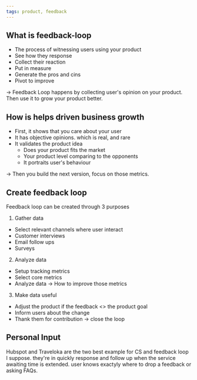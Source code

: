 ```yaml
---
tags: product, feedback
---
```


## What is feedback-loop

- The process of witnessing users using your product
- See how they response
- Collect their reaction
- Put in measure
- Generate the pros and cins
- Pivot to improve

-> Feedback Loop happens by collecting user's opinion on your product. Then use
it to grow your product better.

## How is helps driven business growth

- First, it shows that you care about your user
- It has objective opinions. which is real, and rare
- It validates the product idea
  - Does your product fits the market
  - Your product level comparing to the opponents
  - It portraits user's behaviour

-> Then you build the next version, focus on those metrics.

## Create feedback loop

Feedback loop can be created through 3 purposes

1. Gather data

- Select relevant channels where user interact
- Customer interviews
- Email follow ups
- Surveys

2. Analyze data

- Setup tracking metrics
- Select core metrics
- Analyze data -> How to improve those metrics

3. Make data useful

- Adjust the product if the feedback <> the product goal
- Inform users about the change
- Thank them for contribution -> close the loop

## Personal Input

Hubspot and Traveloka are the two best example for CS and feedback loop I
suppose. they're in quickly response and follow up when the service awaiting
time is extended. user knows exactyly where to drop a feedback or asking FAQs.
